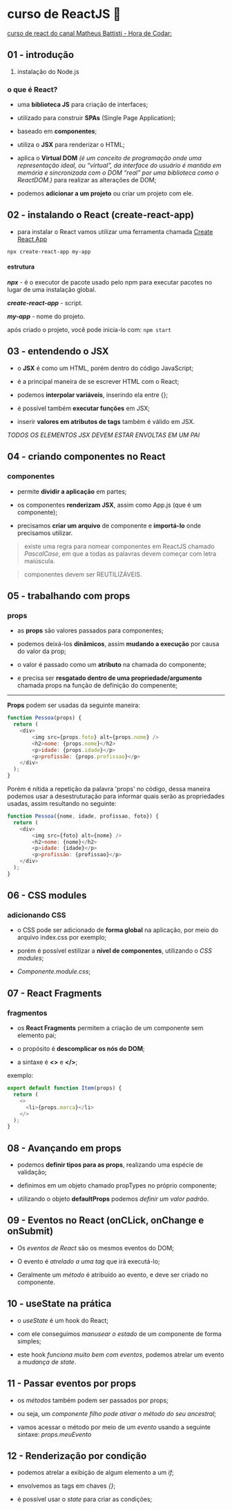 # curso de ReactJS 💙

[curso de react do canal Matheus Battisti - Hora de Codar:](https://www.youtube.com/playlist?list=PLnDvRpP8BneyVA0SZ2okm-QBojomniQVO)

## 01 - introdução

1. instalação do Node.js

### o que é React?

- uma **biblioteca JS** para criação de interfaces;

- utilizado para construir **SPAs** (Single Page Application);

- baseado em **componentes**;

- utiliza o **JSX** para renderizar o HTML;

- aplica o **Virtual DOM** *(é um conceito de programação onde uma representação ideal, ou “virtual”, da interface do usuário é mantida em memória e sincronizada com o DOM “real” por uma biblioteca como o ReactDOM.)* para realizar as alterações de DOM;

- podemos **adicionar a um projeto** ou criar um projeto com ele.


## 02 - instalando o React (create-react-app)

- para instalar o React vamos utilizar uma ferramenta chamada [Create React App](https://create-react-app.dev/)

``` npx create-react-app my-app ```

#### estrutura

***npx*** - é o executor de pacote usado pelo npm para executar pacotes no lugar de uma instalação global.

***create-react-app*** - script.

***my-app*** - nome do projeto.

após criado o projeto, você pode inicia-lo com: ``` npm start ```


## 03 - entendendo o JSX

- o **JSX** é como um HTML, porém dentro do código JavaScript;

- é a principal maneira de se escrever HTML com o React;

- podemos **interpolar variáveis**, inserindo ela entre {};

- é possível também **executar funções** em JSX;

- inserir **valores em atributos de tags** também é válido em JSX.

*TODOS OS ELEMENTOS JSX DEVEM ESTAR ENVOLTAS EM UM PAI*

## 04 - criando componentes no React

### componentes

- permite **dividir a aplicação** em partes;

- os componentes **renderizam JSX**, assim como App.js (que é um componente);

- precisamos **criar um arquivo** de componente e **importá-lo** onde precisamos utilizar.

> existe uma regra para nomear componentes em ReactJS chamado *PascalCase*, em que a todas as palavras devem começar com letra maiúscula.

> componentes devem ser REUTILIZÁVEIS.

## 05 - trabalhando com props

### props

- as **props** são valores passados para componentes;

- podemos deixá-los **dinâmicos**, assim **mudando a execução** por causa do valor da prop;

- o valor é passado como um **atributo** na chamada do componente;

- e precisa ser **resgatado dentro de uma propriedade/argumento** chamada props na função de definição do compenente;

<hr/>

**Props** podem ser usadas da seguinte maneira:

```js
function Pessoa(props) {
  return (
    <div>
        <img src={props.foto} alt={props.nome} />
        <h2>nome: {props.nome}</h2>
        <p>idade: {props.idade}</p>
        <p>profissão: {props.profissao}</p>
    </div>
  );
} 
```

Porém é nítida a repetição da palavra 'props' no código, dessa maneira podemos usar a desestruturação para informar quais serão as propriedades usadas, assim resultando no seguinte:

```js
function Pessoa({nome, idade, profissao, foto}) {
  return (
    <div>
        <img src={foto} alt={nome} />
        <h2>nome: {nome}</h2>
        <p>idade: {idade}</p>
        <p>profissão: {profissao}</p>
    </div>
  );
}
```

## 06 - CSS modules

### adicionando CSS

- o CSS pode ser adicionado de **forma global** na aplicação, por meio do arquivo index.css por exemplo;

- porém é possível estilizar a **nível de componentes**, utilizando o *CSS modules*;

- *Componente.module.css*;

## 07 - React Fragments

### fragmentos

- os **React Fragments** permitem a criação de um componente sem elemento pai;

- o propósito é **descomplicar os nós do DOM**;

- a sintaxe é **<>** e **</>**;

exemplo:

```js
export default function Item(props) {
  return (
    <>
      <li>{props.marca}</li>
    </>
  );
}
```

## 08 - Avançando em props

- podemos **definir tipos para as props**, realizando uma espécie de validação;

- definimos em um objeto chamado propTypes no próprio componente;

- utilizando o objeto **defaultProps** podemos *definir um valor padrão*.

## 09 - Eventos no React (onCLick, onChange e onSubmit)

- Os *eventos de React* são os mesmos eventos do DOM;

- O evento é *atrelado a uma tag* que irá executá-lo;

- Geralmente um *método* é atribuído ao evento, e deve ser criado no componente.

## 10 - useState na prática

- o *useState* é um hook do React;

- com ele conseguimos *manusear o estado* de um componente de forma simples;

- este hook *funciona muito bem com eventos*, podemos atrelar um evento a *mudança de state*.


## 11 - Passar eventos por props

- os *métodos* também podem ser passados por props;

- ou seja, um *componente filho pode ativar o método do seu ancestral*;

- vamos acessar o método por meio de um *evento* usando a seguinte sintaxe: *props.meuEvento*


## 12 - Renderização por condição

- podemos atrelar a exibição de algum elemento a um *if*;

- envolvemos as tags em chaves *{}*;

- é possível usar o *state* para criar as condições;